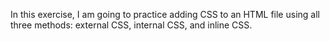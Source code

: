 In this exercise, I am going to practice adding CSS to an HTML file using all three methods: external CSS, internal CSS, and inline CSS.
